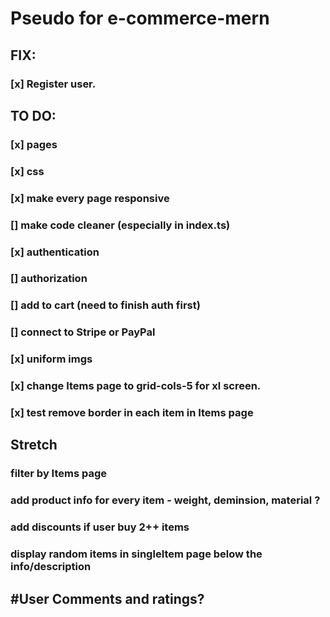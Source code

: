 # Pseudo for e-commerce-mern

## FIX:

### [x] Register user.

## TO DO:

### [x] pages
### [x] css
### [x] make every page responsive
### [] make code cleaner (especially in index.ts)
### [x] authentication 
### [] authorization 
### [] add to cart (need to finish auth first)
### [] connect to Stripe or PayPal
### [x] uniform imgs
### [x] change Items page to grid-cols-5 for  xl screen.
### [x] test remove border in each item in Items page

## Stretch

### filter by Items page
### add product info for every item - weight, deminsion, material ?
### add discounts if user buy 2++ items
### display random items in singleItem page below the info/description
## #User Comments and ratings?
